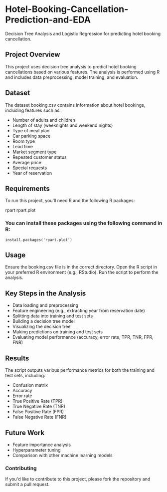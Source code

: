 # Hotel-Booking-Cancellation-Prediction-and-EDA
Decision Tree Analysis and Logistic Regression for predicting hotel booking cancellation.


## Project Overview
This project uses decision tree analysis to predict hotel booking cancellations based on various features. The analysis is performed using R and includes data preprocessing, model training, and evaluation.
## Dataset
The dataset booking.csv contains information about hotel bookings, including features such as:

- Number of adults and children
- Length of stay (weeknights and weekend nights)
- Type of meal plan
- Car parking space
- Room type
- Lead time
- Market segment type
- Repeated customer status
- Average price
- Special requests
- Year of reservation

## Requirements
To run this project, you'll need R and the following R packages:

rpart
rpart.plot

### You can install these packages using the following command in R:
```
install.packages('rpart.plot')
```
## Usage

Ensure the booking.csv file is in the correct directory.
Open the R script in your preferred R environment (e.g., RStudio).
Run the script to perform the analysis.

## Key Steps in the Analysis

- Data loading and preprocessing
- Feature engineering (e.g., extracting year from reservation date)
- Splitting data into training and test sets
- Building a decision tree model
- Visualizing the decision tree
- Making predictions on training and test sets
- Evaluating model performance (accuracy, error rate, TPR, TNR, FPR, FNR)

## Results
The script outputs various performance metrics for both the training and test sets, including:

- Confusion matrix
- Accuracy
- Error rate
- True Positive Rate (TPR)
- True Negative Rate (TNR)
- False Positive Rate (FPR)
- False Negative Rate (FNR)

## Future Work

- Feature importance analysis
- Hyperparameter tuning
- Comparison with other machine learning models

### Contributing
If you'd like to contribute to this project, please fork the repository and submit a pull request.
